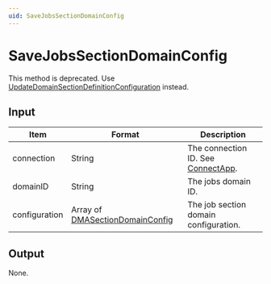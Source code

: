 ```yaml
---
uid: SaveJobsSectionDomainConfig
---
```


# SaveJobsSectionDomainConfig

This method is deprecated. <!-- From DataMiner 10.0.9 onwards -->Use [UpdateDomainSectionDefinitionConfiguration](xref:UpdateDomainSectionDefinitionConfiguration) instead.

## Input

| Item | Format | Description |
|--|--|--|
| connection | String | The connection ID. See [ConnectApp](xref:ConnectApp). |
| domainID | String | The jobs domain ID. |
| configuration | Array of [DMASectionDomainConfig](xref:DMASectionDomainConfig) | The job section domain configuration. |

## Output

None.
